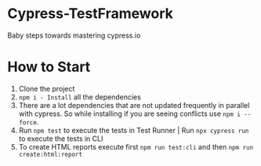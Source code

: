 # Cypress-TestFramework
Baby steps towards mastering cypress.io


# How to Start
1. Clone the project
2. `npm i - Install` all the dependencies
3. There are a lot dependencies that are not updated frequently in parallel with cypress. So while installing if you are seeing conflicts use `npm i --force`.
4. Run `npm test` to execute the tests in Test Runner | Run `npx cypress run` to execute the tests in CLI
5. To create HTML reports execute first `npm run test:cli` and then `npm run create:html:report`